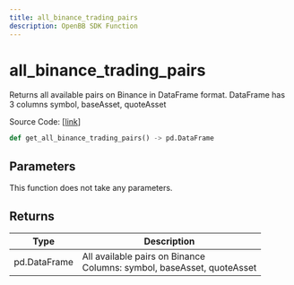 ```yaml
---
title: all_binance_trading_pairs
description: OpenBB SDK Function
---
```


# all_binance_trading_pairs

Returns all available pairs on Binance in DataFrame format. DataFrame has 3 columns symbol, baseAsset, quoteAsset

Source Code: [[link](https://github.com/OpenBB-finance/OpenBBTerminal/tree/main/openbb_terminal/cryptocurrency/due_diligence/binance_model.py#L58)]

```python
def get_all_binance_trading_pairs() -> pd.DataFrame
```
## Parameters

This function does not take any parameters.

## Returns

| Type | Description |
| ---- | ----------- |
| pd.DataFrame | All available pairs on Binance<br/>Columns: symbol, baseAsset, quoteAsset |

